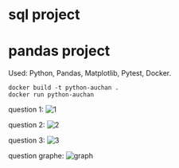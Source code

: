 # sql project


# pandas project

Used: Python, Pandas, Matplotlib, Pytest, Docker. 

```
docker build -t python-auchan . 
docker run python-auchan
```

question 1:
![1](https://user-images.githubusercontent.com/23452983/33506232-482ed892-d6ef-11e7-8357-f5786c516f7b.PNG)

question 2:
![2](https://user-images.githubusercontent.com/23452983/33506245-587886f8-d6ef-11e7-8e0b-27dd0cb72db6.PNG)

question 3:
![3](https://user-images.githubusercontent.com/23452983/33506254-607d9ca8-d6ef-11e7-82aa-d548820dcef8.PNG)

question graphe:
![graph](https://user-images.githubusercontent.com/23452983/33506267-6a1d7ae4-d6ef-11e7-8266-f71876bf3f8a.PNG)
